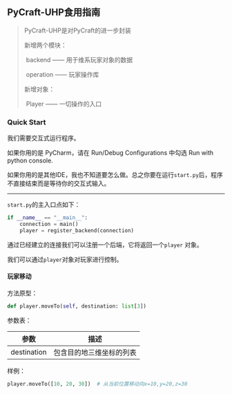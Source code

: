 ## PyCraft-UHP食用指南

> PyCraft-UHP是对PyCraft的进一步封装
>
> 新增两个模块：
>
> ​	backend —— 用于维系玩家对象的数据
>
> ​	operation —— 玩家操作库
>
> 新增对象：
>
> ​	Player —— 一切操作的入口

### Quick Start

我们需要交互式运行程序。

如果你用的是 PyCharm，请在 Run/Debug Configurations 中勾选 Run with python console.

如果你用的是其他IDE，我也不知道要怎么做。总之你要在运行`start.py`后，程序不直接结束而是等待你的交互式输入。

---

`start.py`的主入口点如下：

```python
if __name__ == "__main__":
    connection = main()
    player = register_backend(connection)
```

通过已经建立的连接我们可以注册一个后端，它将返回一个`player` 对象。

我们可以通过`player`对象对玩家进行控制。

#### 玩家移动

方法原型：

```python
def player.moveTo(self, destination: list[3])
```

参数表：

| 参数        | 描述                     |
| ----------- | ------------------------ |
| destination | 包含目的地三维坐标的列表 |

样例：

```python
player.moveTo([10, 20, 30])  # 从当前位置移动向x=10,y=20,z=30
```


